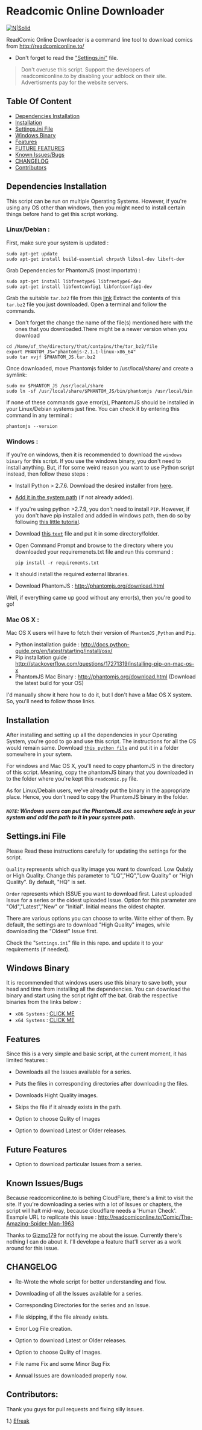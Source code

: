 # Readcomic Online Downloader

[![N|Solid](https://raw.githubusercontent.com/Xonshiz/ReadComicOnline-Downloader/master/favicon.ico)](https://nodesource.com/products/nsolid)

ReadComic Online Downloader is a command line tool to download comics from http://readcomiconline.to/

  - Don't forget to read the ["Settings.ini"](https://github.com/Xonshiz/ReadComicOnline-Downloader#settingsini-file-) file.
  

> Don't overuse this script. Support the developers of readcomiconline.to by disabling your adblock on their site. Advertisments pay for the website servers.

## Table Of Content
* [Dependencies Installation](https://github.com/Xonshiz/ReadComicOnline-Downloader#dependencies-installation)
* [Installation](https://github.com/Xonshiz/ReadComicOnline-Downloader#installation)
* [Settings.ini File](https://github.com/Xonshiz/ReadComicOnline-Downloader#settingsini-file)
* [Windows Binary](https://github.com/Xonshiz/ReadComicOnline-Downloader#windows-binary)
* [Features](https://github.com/Xonshiz/ReadComicOnline-Downloader#features)
* [FUTURE FEATURES](https://github.com/Xonshiz/ReadComicOnline-Downloader#future-features)
* [Known Issues/Bugs](https://github.com/Xonshiz/ReadComicOnline-Downloader#known-issuesbugs-)
* [CHANGELOG](https://github.com/Xonshiz/ReadComicOnline-Downloader#changelog)
* [Contributors](https://github.com/Xonshiz/ReadComicOnline-Downloader#contributors)

## Dependencies Installation
This script can be run on multiple Operating Systems. However, if you're using any OS other than windows, then you might need to install certain things before hand to get this script working.

### Linux/Debian :

First, make sure your system is updated :
```
sudo apt-get update
sudo apt-get install build-essential chrpath libssl-dev libxft-dev
```
Grab Dependencies for PhantomJS (most importatn) :
```
sudo apt-get install libfreetype6 libfreetype6-dev
sudo apt-get install libfontconfig1 libfontconfig1-dev
```
Grab the suitable `tar.bz2` file from this [link](http://phantomjs.org/download.html)
Extract the contents of this `tar.bz2` file you just downloaded. Open a terminal and follow the commands. 
* Don't forget the change the name of the file(s) mentioned here with the ones that you downloaded.There might be a newer version when you download
```
cd /Name/of_the/directory/that/contains/the/tar_bz2/file
export PHANTOM_JS="phantomjs-2.1.1-linux-x86_64"
sudo tar xvjf $PHANTOM_JS.tar.bz2
```
Once downloaded, move Phantomjs folder to /usr/local/share/ and create a symlink:
```
sudo mv $PHANTOM_JS /usr/local/share
sudo ln -sf /usr/local/share/$PHANTOM_JS/bin/phantomjs /usr/local/bin
```
If none of these commands gave error(s), PhantomJS should be installed in your Linux/Debian systems just fine. You can check it by entering this command in any terminal :
```
phantomjs --version
```

### Windows :
If you're on windows, then it is recommended to download the `windows binary` for this script. If you use the windows binary, you don't need to install anything. But, if for some weird reason you want to use Python script instead, then follow these steps :

* Install Python > 2.7.6. Download the desired installer from [here](https://www.python.org/downloads/).
* [Add it in the system path](http://superuser.com/questions/143119/how-to-add-python-to-the-windows-path) (if not already added).
* If you're using python >2.7.9, you don't need to install `PIP`. However, if you don't have pip installed and added in windows path, then do so by following [this little tutorial](http://stackoverflow.com/a/12476379).
* Download [this `text`](https://raw.githubusercontent.com/Xonshiz/ReadComicOnline-Downloader/master/requirements.txt) file and put it in some directory/folder.
* Open Command Prompt and browse to the directory where you downloaded your requiremenets.txt file and run this command :

    ```pip install -r requirements.txt```
* It should install the required external libraries.
* Download PhantomJS : http://phantomjs.org/download.html

Well, if everything came up good without any error(s), then you're good to go!

### Mac OS X :
Mac OS X users will have to fetch their version of `PhantomJS` ,`Python` and `Pip`.
* Python installation guide : http://docs.python-guide.org/en/latest/starting/install/osx/
* Pip installation guide : http://stackoverflow.com/questions/17271319/installing-pip-on-mac-os-x
* PhantomJS Mac Binary : http://phantomjs.org/download.html (Download the latest build for your OS)

I'd manually show it here how to do it, but I don't have a Mac OS X system. So, you'll need to follow those links.

## Installation
After installing and setting up all the dependencies in your Operating System, you're good to go and use this script.
The instructions for all the OS would remain same. Download [`this python file`](https://github.com/Xonshiz/ReadComicOnline-Downloader/blob/master/readcomic.py) and put it in a folder somewhere in your sytem.

For windows and Mac OS X, you'll need to copy phantomJS in the directory of this script. Meaning, copy the phantomJS binary that you downloaded in to the folder where you're kept this `readcomic.py` file.

As for Linux/Debain users, we've already put the binary in the appropriate place. Hence, you don't need to copy the PhantomJS binary in the folder.

##### `NOTE`: Windows users can put the PhantomJS.exe somewhere safe in your system and add the path to it in your system path.


## Settings.ini File
Please Read these instructions carefully for updating the settings for the script.

`Quality` represents which quality image you want to download. Low Qulatiy or High Quality. Change this parameter to "LQ","HQ","Low Quality" or "High Quality".
By default, "HQ" is set.

`Order` represents which ISSUE you want to download first. Latest uploaded Issue for a series or the oldest uploaded Issue. Option for this parameter are "Old","Latest","New" or "Initial".
Initial means the oldest chapter.

There are various options you can choose to write. Write either of them. By default, the settings are to download "High Quality" images, while downloading the "Oldest" Issue first.

Check the "`Settings.ini`" file in this repo. and update it to your requirements (if needed).

## Windows Binary
It is recommended that windows users use this binary to save both, your head and time from installing all the dependencies. You can download the binary and start using the script right off the bat. Grab the respective binaries from the links below :
* `x86 Systems` : [CLICK ME](https://drive.google.com/file/d/0B27CFrTCSppNODVXVXRZUFZMNmM/view)
* `x64 Systems` : [CLICK ME](https://drive.google.com/file/d/0B27CFrTCSppNbTRnWVFmUEE5Y0k/view)

## Features
Since this is a very simple and basic script, at the current moment, it has limited features :

* Downloads all the Issues available for a series. 

* Puts the files in corresponding directories after downloading the files.

* Downloads Hight Quality images.

* Skips the file if it already exists in the path. 

* Option to choose Qulity of Images

* Option to download Latest or Older releases.

## Future Features
* Option to download particular Issues from a series.

## Known Issues/Bugs
Because readcomiconline.to is behing CloudFlare, there's a limit to visit the site. If you're downloading a series with a lot of Issues or chapters, the script will halt mid-way, because cloudflare needs a 'Human Check'. Example URL to replicate this issue : http://readcomiconline.to/Comic/The-Amazing-Spider-Man-1963

Thanks to [Gizmo179](https://github.com/gizmo179) for notifying me about the issue. Currently there's nothing I can do about it. I'll develope a feature that'll server as a work around for this issue.

## CHANGELOG
* Re-Wrote the whole script for better understanding and flow.

* Downloading of all the Issues available for a series.

* Corresponding Directories for the series and an Issue.

* File skipping, if the file already exists.

* Error Log File creation.

* Option to download Latest or Older releases.

* Option to choose Qulity of Images.

* File name Fix and some Minor Bug Fix

* Annual Issues are downloaded properly now.
 
## Contributors:
Thank you guys for pull requests and fixing silly issues.

1.) [Efreak](https://github.com/Efreak)
